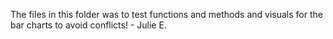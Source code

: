 The files in this folder was to test functions and methods and visuals for the bar charts
to avoid conflicts! - Julie E.